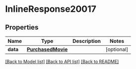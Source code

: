 # InlineResponse20017

## Properties
Name | Type | Description | Notes
------------ | ------------- | ------------- | -------------
**data** | [**PurchasedMovie**](PurchasedMovie.md) |  | [optional] 

[[Back to Model list]](../README.md#documentation-for-models) [[Back to API list]](../README.md#documentation-for-api-endpoints) [[Back to README]](../README.md)

